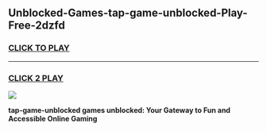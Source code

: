 
## Unblocked-Games-tap-game-unblocked-Play-Free-2dzfd
<h3>
<a href="https://premium76.site?title=tap-game-unblocked&ref=09A">CLICK TO PLAY</a></h3>
<hr>

<h3>
<a href="https://premium76.site?title=tap-game-unblocked&ref=09A">CLICK 2 PLAY</a>
  
</h3>

<a href="https://premium76.site?title=tap-game-unblocked&ref=09A"><img src="https://clearcache.store/games.png"></a>


**tap-game-unblocked games unblocked: Your Gateway to Fun and Accessible Online Gaming**

